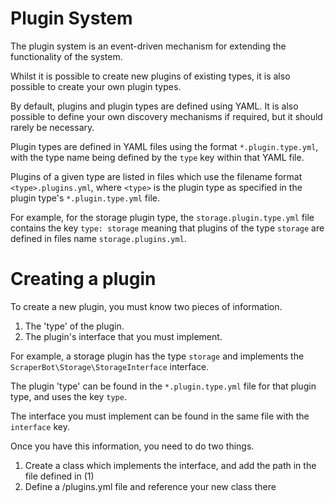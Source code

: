 # Plugin System

The plugin system is an event-driven mechanism for extending the functionality of the system.

Whilst it is possible to create new plugins of existing types, it is also possible to create your own plugin types.

By default, plugins and plugin types are defined using YAML. It is also possible to define your own discovery mechanisms if required, but it should rarely be necessary.

Plugin types are defined in YAML files using the format `*.plugin.type.yml`, with the type name being defined by the `type` key within that YAML file.

Plugins of a given type are listed in files which use the filename format `<type>.plugins.yml`, where `<type>` is the plugin type as specified in the plugin type's `*.plugin.type.yml` file.

For example, for the storage plugin type, the `storage.plugin.type.yml` file contains the key `type: storage` meaning that plugins of the type `storage` are defined in files name `storage.plugins.yml`.

# Creating a plugin

To create a new plugin, you must know two pieces of information.

1. The 'type' of the plugin.
2. The plugin's interface that you must implement. 

For example, a storage plugin has the type `storage` and implements the `ScraperBot\Storage\StorageInterface` interface.

The plugin 'type' can be found in the `*.plugin.type.yml` file for that plugin type, and uses the key `type`.

The interface you must implement can be found in the same file with the `interface` key.

Once you have this information, you need to do two things.

1. Create a class which implements the interface, and add the path in the file defined in (1)
2. Define a <type>/plugins.yml file and reference your new class there
